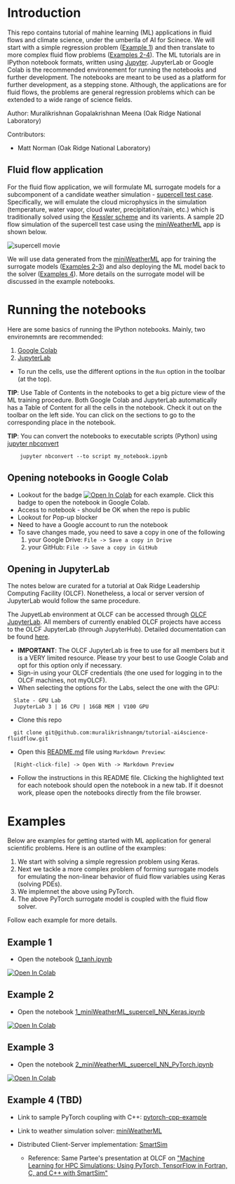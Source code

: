 # Introduction

This repo contains tutorial of mahine learning (ML) applications in fluid flows and climate science, under the umberlla of AI for Scinece. We will start with a simple regression problem ([Example 1](#example1)) and then translate to more complex fluid flow problems ([Examples 2-4](#example2)). The ML tutorials are in IPython notebook formats, written using [Jupyter](https://jupyter.org/). JupyterLab or Google Colab is the recommended environement for running the notebooks and further development. The notebooks are meant to be used as a platform for further development, as a stepping stone. Although, the applications are for fluid flows, the problems are general regression problems which can be extended to a wide range of science fields.

Author: Muralikrishnan Gopalakrishnan Meena (Oak Ridge National Laboratory)

Contributors:
* Matt Norman (Oak Ridge National Laboratory)

## Fluid flow application

For the fluid flow application, we will formulate ML surrogate models for a subcomponent of a candidate weather simulation - [supercell test case](https://en.wikipedia.org/wiki/Supercell). Specifically, we will emulate the cloud microphysics in the simulation (temperature, water vapor, cloud water, precipitation/rain, etc.) which is traditionally solved using the [Kessler scheme](https://doi.org/10.1002/2015MS000435) and its varients. A sample 2D flow simulation of the supercell test case using the [miniWeatherML](https://github.com/mrnorman/miniWeatherML.git) app is shown below.

<!-- <img src="https://www.dropbox.com/s/2kwm3ewjfwxe4am/supercell_p3_2d_hires_new.gif?raw=1" alt="supercell movie" width="500"/> -->

![supercell movie](https://www.dropbox.com/s/2kwm3ewjfwxe4am/supercell_p3_2d_hires_new.gif?raw=1)

We will use data generated from the [miniWeatherML](https://github.com/mrnorman/miniWeatherML.git) app for training the surrogate models ([Examples 2-3](#example2)) and also deploying the ML model back to the solver ([Examples 4](#example4)). More details on the surrogate model will be discussed in the example notebooks.

# Running the notebooks

Here are some basics of running the IPython notebooks. Mainly, two environemnts are recommended:

1. [Google Colab](https://colab.research.google.com/)
2. [JupyterLab](https://github.com/jupyterlab/jupyterlab)

* To run the cells, use the different options in the `Run` option in the toolbar (at the top).

**TIP**: Use Table of Contents in the notebooks to get a big picture view of the ML training procedure. Both Google Colab and JupyterLab automatically has a Table of Content for all the cells in the notebook. Check it out on the toolbar on the left side. You can click on the sections to go to the corresponding place in the notebook.

**TIP**: You can convert the notebooks to executable scripts (Python) using [jupyter nbconvert](https://nbconvert.readthedocs.io/en/latest/usage.html#executable-script)
```
    jupyter nbconvert --to script my_notebook.ipynb
```

## Opening notebooks in Google Colab

* Lookout for the badge [![Open In Colab](https://colab.research.google.com/assets/colab-badge.svg)](https://github.com/muralikrishnangm/tutorial-ai4science-fluidflow.git) for each example. Click this badge to open the notebook in Google Colab.
* Access to notebook - should be OK when the repo is public
* Lookout for Pop-up blocker
* Need to have a Google account to run the notebook
* To save changes made, you need to save a copy in one of the following
  1. your Google Drive: `File -> Save a copy in Drive`
  2. your GitHub: `File -> Save a copy in GitHub`

## Opening in JupyterLab

The notes below are curated for a tutorial at Oak Ridge Leadership Computing Facility (OLCF). Nonetheless, a local or server version of JupyterLab would follow the same procedure.

The JupyetLab environment at OLCF can be accessed through [OLCF JupyterLab](https://jupyter.olcf.ornl.gov/). All members of currently enabled OLCF projects have access to the OLCF JupyterLab (through JupyterHub). Detailed documentation can be found [here](https://docs.olcf.ornl.gov/services_and_applications/jupyter/overview.html#jupyter-at-olcf).

* **IMPORTANT**: The OLCF JupyterLab is free to use for all members but it is a VERY limited resource. Please try your best to use Google Colab and opt for this option only if necessary.
* Sign-in using your OLCF credentials (the one used for logging in to the OLCF machines, not myOLCF).
* When selecting the options for the Labs, select the one with the GPU:
```
  Slate - GPU Lab
  JupyterLab 3 | 16 CPU | 16GB MEM | V100 GPU
```
* Clone this repo
```
  git clone git@github.com:muralikrishnangm/tutorial-ai4science-fluidflow.git
```
* Open this [README.md](README.md) file using `Markdown Preview`:
```
  [Right-click-file] -> Open With -> Markdown Preview
```
* Follow the instructions in this README file. Clicking the highlighted text for each notebook should open the notebook in a new tab. If it doesnot work, please open the notebooks directly from the file browser.

# Examples

Below are examples for getting started with ML application for general scientific problems. Here is an outline of the examples:

1. We start with solving a simple regression problem using Keras.
2. Next we tackle a more complex problem of forming surrogate models for emulating the non-linear behavior of fluid flow variables using Keras (solving PDEs).
3. We implemnet the above using PyTorch.
4. The above PyTorch surrogate model is coupled with the fluid flow solver.

Follow each example for more details.

## <a name="example1"></a>Example 1

* Open the notebook [0_tanh.ipynb](0_tanh.ipynb)

[![Open In Colab](https://colab.research.google.com/assets/colab-badge.svg)](https://colab.research.google.com/github/muralikrishnangm/tutorial-ai4science-fluidflow/blob/main/0_tanh.ipynb)



## <a name="example2"></a>Example 2

* Open the notebook [1_miniWeatherML_supercell_NN_Keras.ipynb](1_miniWeatherML_supercell_NN_Keras.ipynb)

[![Open In Colab](https://colab.research.google.com/assets/colab-badge.svg)](https://colab.research.google.com/github/muralikrishnangm/tutorial-ai4science-fluidflow/blob/main/1_miniWeatherML_supercell_NN_Keras.ipynb)



## <a name="example3"></a>Example 3

* Open the notebook [2_miniWeatherML_supercell_NN_PyTorch.ipynb](2_miniWeatherML_supercell_NN_PyTorch.ipynb)

[![Open In Colab](https://colab.research.google.com/assets/colab-badge.svg)](https://colab.research.google.com/github/muralikrishnangm/tutorial-ai4science-fluidflow/blob/main/2_miniWeatherML_supercell_NN_PyTorch.ipynb)



## <a name="example4"></a>Example 4 (TBD)

* Link to sample PyTorch coupling with C++: [pytorch-cpp-example](https://github.com/muralikrishnangm/pytorch-cpp-example.git)

* Link to weather simulation solver: [miniWeatherML](https://github.com/mrnorman/miniWeatherML.git)

* Distributed Client-Server implementation: [SmartSim](https://github.com/CrayLabs/SmartSim.git)
    - Reference: Same Partee's presentation at OLCF on ["Machine Learning for HPC Simulations: Using PyTorch, TensorFlow in Fortran, C, and C++ with SmartSim"](https://www.olcf.ornl.gov/calendar/userconcall-mar2022)